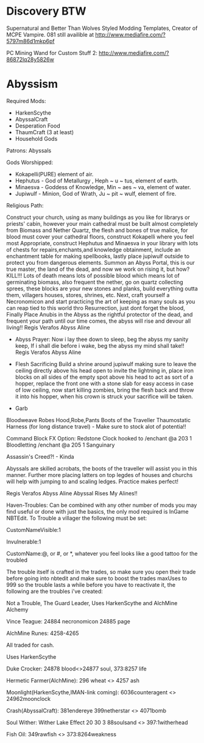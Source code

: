 Discovery BTW
=====

Supernatural and Better Than Wolves Styled Modding Templates,
Creator of MCPE Vampire. 081 still availible at http://www.mediafire.com/?5797m86d1mkp6pf

PC Mining Wand for Custom Stuff 2:
http://www.mediafire.com/?86872lq28y5826w

Abyssism
=====

Required Mods: 
- HarkenScythe
- AbyssalCraft
- Desperation Food
- ThaumCraft (3 at least)
- Household Gods

Patrons: Abyssals

Gods Worshipped: 
- Kokapelli(PURE) element of air.
- Hephutus - God of Metallurgy , Heph ~ u ~ tus, element of earth.
- Minaesva - Goddess of Knowledge, Min ~ aes ~ va, element of water.
- Jupiwulf - Minion, God of Wrath, Ju ~ pit ~ wulf, element of fire.

Religious Path:

Construct your church, using as many buildings as you like for librarys or priests' cabin, however your main cathedral must be built almost completely from Biomass and Nether Quartz, the flesh and bones of true malice, for blood must cover your cathedral floors, construct Kokapelli where you feel most Appropriate, construct Hephutus and Minaesva in your library with lots of chests for repairs,enchants,and knowledge obtainment, include an enchantment table for making spellbooks, lastly place jupiwulf outside to protect you from dangerous elements. Summon an Abyss Portal, this is our true master, the land of the dead, and now we work on rising it, but how? KILL!!! Lots of death means lots of possible blood which means lot of germinating biomass, also frequent the nether, go on quartz collecting sprees, these blocks are your new stones and planks, build everything outta them, villagers houses, stores, shrines, etc. Next, craft yourself a Necronomicon and start practicing the art of keeping as many souls as you can reap tied to this world thro Resurrection, just dont forget the blood, Finally Place Anubis in the Abyss as the rightful protector of the dead, and frequent your path until our time comes, the abyss will rise and devour all living!!
Regis Verafos Abyss Aline


- Abyss Prayer: 
Now i lay thee down to sleep, beg the abyss my sanity keep, If i shall die before i wake, beg the abyss my mind shall take!!
Regis Verafos Abyss Aline

- Flesh Sacrificing
Build a shrine around jupiwulf making sure to leave the ceiling directly above his head open to invite the lightning in, place iron blocks on all sides of the empty spot above his head to act as sort of a hopper, replace the front one with a stone slab for easy access in case of low ceiling, now start killing zombies, bring the flesh back and throw it into his hopper, when his crown is struck your sacrifice will be taken.

- Garb

Bloodweave Robes  Hood,Robe,Pants
Boots of the Traveller
Thaumostatic Harness (for long distance travel) - Make sure to stock alot of potentia!!

Command Block FX Option:
Redstone Clock hooked to 
/enchant @a 203 1 Bloodletting
/enchant @a 205 1 Sanguinary

Assassin's Creed?! - Kinda

Abyssals are skilled acrobats, the boots of the traveller will assist you in this manner. Further more placing latters on top legdes of houses and churchs will help with jumping to and scaling ledges. Practice makes perfect!

Regis Verafos Abyss Aline
Abyssal Rises My Alines!!



Haven-Troubles:
Can be combined with any other number of mods you may find useful or done with just the basics, the only mod required is InGame NBTEdit.
To Trouble a villager the following must be set:

CustomNameVisible:1

Invulnerable:1

CustomName:@, or #, or *, whatever you feel looks like a good tattoo for the troubled

The trouble itself is crafted in the trades, so make sure you open their trade before going into nbtedit and make sure to boost the trades maxUses to 999 so the trouble lasts a while before you have to reactivate it, the following are the troubles i've created:

Not a Trouble, The Guard Leader,
Uses HarkenScythe and AlchMine Alchemy

Vince Teague:
24884 necronomicon
24885 page

AlchMine Runes:
4258-4265

All traded for cash.

Uses HarkenScythe

Duke Crocker:
24878 blood<>24877 soul, 373:8257  life

Hermetic Farmer(AlchMine):
296 wheat <> 4257 ash

Moonlight(HarkenScythe,IMAN-link coming):
6036counteragent <> 24962moonclock

Crash(AbyssalCraft):
381endereye  399netherstar <> 4071bomb

Soul Wither:
Wither Lake Effect 20 30 3
88soulsand <> 397:1witherhead

Fish Oil:
349rawfish <> 373:8264weakness

